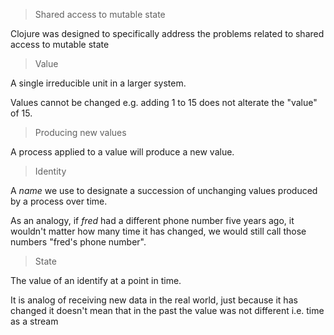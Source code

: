 > Shared access to mutable state

Clojure was designed to specifically address the problems related to shared access to mutable state

> Value

A single irreducible unit in a larger system.

Values cannot be changed e.g. adding 1 to 15 does not alterate the "value" of 15.

> Producing new values

A process applied to a value will produce a new value.

> Identity

A *name* we use to designate a succession of unchanging values produced by a process over time.

As an analogy, if _fred_ had a different phone number five years ago, it wouldn't matter how many time it has changed, we would still call those numbers "fred's phone number".

> State

The value of an identify at a point in time.

It is analog of receiving new data in the real world, just because it has changed it doesn't mean that in the past the value was not different i.e. time as a stream

